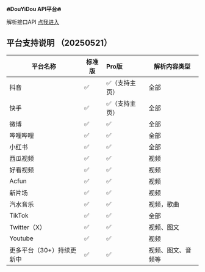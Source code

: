 **🔥DouYiDou API平台🔥**


解析接口API [点我进入](https://www.douyidou.cc/)


## 平台支持说明 （20250521）

| 平台名称                  | 标准版 | Pro版         | 解析内容类型       |
| ------------------------- | ------ | :------------ | ------------------ |
| 抖音                      | ✅      | ✅（支持主页） | 全部               |
| 快手                      | ✅      | ✅（支持主页） | 全部               |
| 微博                      | ✅      | ✅             | 全部               |
| 哔哩哔哩                  | ✅      | ✅             | 全部               |
| 小红书                    | ✅      | ✅             | 全部               |
| 西瓜视频                  | ✅      | ✅             | 视频               |
| 好看视频                  | ✅      | ✅             | 视频               |
| Acfun                     | ✅      | ✅             | 视频               |
| 新片场                    | ✅      | ✅             | 视频               |
| 汽水音乐                  | ✅      | ✅             | 视频，歌曲         |
| TikTok                    | ✅      | ✅             | 全部               |
| Twitter（X）              | ✅      | ✅             | 视频、图文         |
| Youtube                   | ✅      | ✅             | 视频               |
| 更多平台（30+）持续更新中 | ✅      | ✅             | 视频、图文、音频等 |
